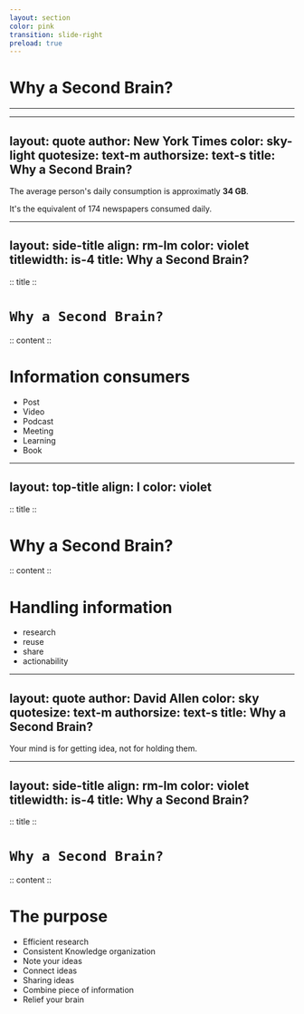 ```yaml
---
layout: section
color: pink
transition: slide-right
preload: true
---
```

 
# Why a Second Brain?

<hr>

---
layout: quote
author: New York Times
color: sky-light
quotesize: text-m
authorsize: text-s
title: Why a Second Brain?
---

The average person's daily consumption is approximatly **34 GB**.

It's the equivalent of 174 newspapers consumed daily. 


---
layout: side-title
align: rm-lm
color: violet
titlewidth: is-4
title: Why a Second Brain?
---

:: title ::

# `Why a Second Brain?`

:: content ::

# Information consumers

<v-clicks>

* Post
* Video
* Podcast
* Meeting
* Learning
* Book

</v-clicks>

---
layout: top-title
align: l
color: violet
---

:: title ::

# Why a Second Brain?

:: content ::

# Handling information

- research
- reuse
- share
- actionability

---
layout: quote
author: David Allen
color: sky
quotesize: text-m
authorsize: text-s
title: Why a Second Brain?
---

Your mind is for getting idea, not for holding them.

---
layout: side-title
align: rm-lm
color: violet
titlewidth: is-4
title: Why a Second Brain?
---

:: title ::

# `Why a Second Brain?`

:: content ::

# The purpose

<v-clicks>

* Efficient research
* Consistent Knowledge organization
* Note your ideas
* Connect ideas
* Sharing ideas
* Combine piece of information
* Relief your brain

</v-clicks>